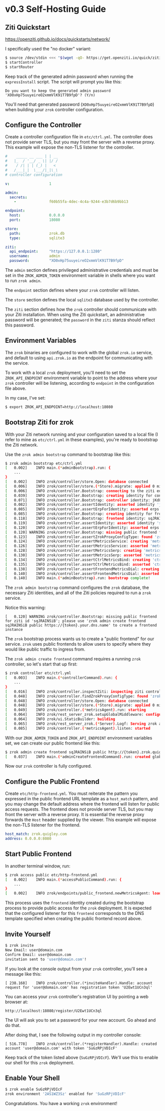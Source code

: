 # v0.3 Self-Hosting Guide

## Ziti Quickstart

https://openziti.github.io/docs/quickstarts/network/

I specifically used the "no docker" variant:

```bash
$ source /dev/stdin <<< "$(wget -qO- https://get.openziti.io/quick/ziti-cli-functions.sh)"; expressInstall
$ startController
$ startRouter
```

Keep track of the generated admin password when running the `expressInstall` script. The script will prompt you like this:

```
Do you want to keep the generated admin password 'XO0xHp75uuyeireO2xmmVlK91T7B9fpD'? (Y/n)
```
You'll need that generated password (`XO0xHp75uuyeireO2xmmVlK91T7B9fpD`) when building your `zrok` controller configuration.

## Configure the Controller

Create a controller configuration file in `etc/ctrl.yml`. The controller does not provide server TLS, but you may front the server with a reverse proxy. This example will expose the non-TLS listener for the controller.

```yaml
#    _____ __ ___ | | __
#   |_  / '__/ _ \| |/ /
#    / /| | | (_) |   <
#   /___|_|  \___/|_|\_\
# controller configuration

v:                  1

admin:
  secrets:
    -               f60b55fa-4dec-4c4a-9244-e3b7d6b9bb13

endpoint:
  host:             0.0.0.0
  port:             18080

store:
  path:             zrok.db
  type:             sqlite3

ziti:
  api_endpoint:     "https://127.0.0.1:1280"
  username:         admin
  password:         "XO0xHp75uuyeireO2xmmVlK91T7B9fpD"

```
The `admin` section defines privileged administrative credentials and must be set in the `ZROK_ADMIN_TOKEN` environment variable in shells where you want to run `zrok admin`.

The `endpoint` section defines where your `zrok` controller will listen. 

The `store` section defines the local `sqlite3` database used by the controller.

The `ziti` section defines how the `zrok` controller should communicate with your Ziti installation. When using the Ziti quickstart, an administrative password will be generated; the `password` in the `ziti` stanza should reflect this password.

## Environment Variables

The `zrok` binaries are configured to work with the global `zrok.io` service, and default to using `api.zrok.io` as the endpoint for communicating with the service.

To work with a local `zrok` deployment, you'll need to set the `ZROK_API_ENDPOINT` environment variable to point to the address where your `zrok` controller will be listening, according to `endpoint` in the configuration file above.

In my case, I've set:

```bash
$ export ZROK_API_ENDPOINT=http://localhost:18080
```

## Bootstrap Ziti for zrok

With your Ziti network running and your configuration saved to a local file (I refer to mine as `etc/ctrl.yml` in these examples), you're ready to bootstrap the Ziti network.

Use the `zrok admin bootstrap` command to bootstrap like this:

```bash
$ zrok admin bootstrap etc/ctrl.yml 
[   0.002]    INFO main.(*adminBootstrap).run: {
	...
}
[   0.002]    INFO zrok/controller/store.Open: database connected
[   0.006]    INFO zrok/controller/store.(*Store).migrate: applied 0 migrations
[   0.006]    INFO zrok/controller.Bootstrap: connecting to the ziti edge management api
[   0.039]    INFO zrok/controller.Bootstrap: creating identity for controller ziti access
[   0.071]    INFO zrok/controller.Bootstrap: controller identity: jKd8AINSz
[   0.082]    INFO zrok/controller.assertIdentity: asserted identity 'jKd8AINSz'
[   0.085]    INFO zrok/controller.assertErpForIdentity: asserted erps for 'ctrl' (jKd8AINSz)
[   0.085]    INFO zrok/controller.Bootstrap: creating identity for frontend ziti access
[   0.118]    INFO zrok/controller.Bootstrap: frontend identity: sqJRAINSiB
[   0.119]    INFO zrok/controller.assertIdentity: asserted identity 'sqJRAINSiB'
[   0.120]    INFO zrok/controller.assertErpForIdentity: asserted erps for 'frontend' (sqJRAINSiB)
[   0.120] WARNING zrok/controller.Bootstrap: missing public frontend for ziti id 'sqJRAINSiB'; please use 'zrok admin create frontend sqJRAINSiB public https://{token}.your.dns.name' to create a frontend instance
[   0.123]    INFO zrok/controller.assertZrokProxyConfigType: found 'zrok.proxy.v1' config type with id '33CyjNbIepkXHN5VzGDA8L'
[   0.124]    INFO zrok/controller.assertMetricsService: creating 'metrics' service
[   0.126]    INFO zrok/controller.assertMetricsService: asserted 'metrics' service (5RpPZZ7T8bZf1ENjwGiPc3)
[   0.128]    INFO zrok/controller.assertMetricsSerp: creating 'metrics' serp
[   0.130]    INFO zrok/controller.assertMetricsSerp: asserted 'metrics' serp
[   0.134]    INFO zrok/controller.assertCtrlMetricsBind: creating 'ctrl-metrics-bind' service policy
[   0.135]    INFO zrok/controller.assertCtrlMetricsBind: asserted 'ctrl-metrics-bind' service policy
[   0.138]    INFO zrok/controller.assertFrontendMetricsDial: creating 'frontend-metrics-dial' service policy
[   0.140]    INFO zrok/controller.assertFrontendMetricsDial: asserted 'frontend-metrics-dial' service policy
[   0.140]    INFO main.(*adminBootstrap).run: bootstrap complete!
```

The `zrok admin bootstrap` command configures the `zrok` database, the necessary Ziti identities, and all of the Ziti policies required to run a `zrok` service.

Notice this warning:

```
[   0.120] WARNING zrok/controller.Bootstrap: missing public frontend for ziti id 'sqJRAINSiB'; please use 'zrok admin create frontend sqJRAINSiB public https://{token}.your.dns.name' to create a frontend instance
```

The `zrok` bootstrap process wants us to create a "public frontend" for our service. `zrok` uses public frontends to allow users to specify where they would like public traffic to ingress from.

The `zrok admin create frontend` command requires a running `zrok` controller, so let's start that up first:

```bash
$ zrok controller etc/ctrl.yml 
[   0.003]    INFO main.(*controllerCommand).run: {
	...
}
[   0.016]    INFO zrok/controller.inspectZiti: inspecting ziti controller configuration
[   0.048]    INFO zrok/controller.findZrokProxyConfigType: found 'zrok.proxy.v1' config type with id '33CyjNbIepkXHN5VzGDA8L'
[   0.048]    INFO zrok/controller/store.Open: database connected
[   0.048]    INFO zrok/controller/store.(*Store).migrate: applied 0 migrations
[   0.049]    INFO zrok/controller.(*metricsAgent).run: starting
[   0.064]    INFO zrok/rest_server_zrok.setupGlobalMiddleware: configuring
[   0.064]    INFO zrok/ui.StaticBuilder: building
[   0.065]    INFO zrok/rest_server_zrok.(*Server).Logf: Serving zrok at http://[::]:18080
[   0.085]    INFO zrok/controller.(*metricsAgent).listen: started
```

With our `ZROK_ADMIN_TOKEN` and `ZROK_API_ENDPOINT` environment variables set, we can create our public frontend like this:

```bash
$ zrok admin create frontend sqJRAINSiB public http://{token}.zrok.quigley.com:8080
[   0.037]    INFO main.(*adminCreateFrontendCommand).run: created global public frontend 'WEirJNHVlcW9'
```

Now our `zrok` controller is fully configured.

## Configure the Public Frontend

Create `etc/http-frontend.yml`. You must reiterate the pattern you expressed in the public frontend URL template as a `host_match` pattern, and you may change the default address where the frontend will listen for public access requests. The frontend does not provide server TLS, but you may front the server with a reverse proxy. It is essential the reverse proxy forwards the `Host` header supplied by the viewer. This example will expose the non-TLS listener for the frontend.

```yaml
host_match: zrok.quigley.com
address: 0.0.0.0:8080
```

## Start Public Frontend

In another terminal window, run:

```bash
$ zrok access public etc/http-frontend.yml
[   0.002]    INFO main.(*accessPublicCommand).run: {
	...
}
[   0.002]    INFO zrok/endpoints/public_frontend.newMetricsAgent: loaded 'frontend' identity
```

This process uses the `frontend` identity created during the bootstrap process to provide public access for the `zrok` deployment. It is expected that the configured listener for this `frontend` corresponds to the DNS template specified when creating the public frontend record above.

## Invite Yourself

```bash
$ zrok invite
New Email: user@domain.com
Confirm Email: user@domain.com
invitation sent to 'user@domain.com'!
```

If you look at the console output from your `zrok` controller, you'll see a message like this:

```
[ 238.168]    INFO zrok/controller.(*inviteHandler).Handle: account request for 'user@domain.com' has registration token 'U2Ewt1UCn3ql'
```

You can access your `zrok` controller's registration UI by pointing a web browser at:

```
http://localhost:18080/register/U2Ewt1UCn3ql
```

The UI will ask you to set a password for your new account. Go ahead and do that.

After doing that, I see the following output in my controller console:

```
[ 516.778]    INFO zrok/controller.(*registerHandler).Handle: created account 'user@domain.com' with token 'SuGzRPjVDIcF'
```

Keep track of the token listed above (`SuGzRPjVDIcF`). We'll use this to enable our shell for this `zrok` deployment.

## Enable Your Shell

```bash
$ zrok enable SuGzRPjVDIcF
zrok environment '2AS1WZ3Sz' enabled for 'SuGzRPjVDIcF'
```

Congratulations. You have a working `zrok` environment!
